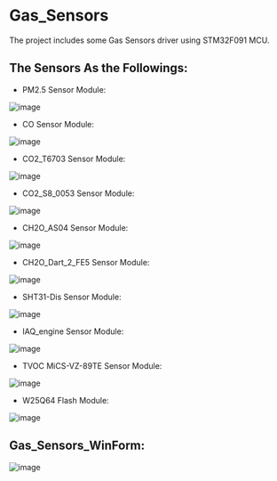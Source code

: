 # Gas_Sensors
The project includes  some Gas Sensors driver using STM32F091 MCU.
## The Sensors As the Followings:
* PM2.5 Sensor Module:

![image](https://github.com/hbzjt2012/Gas_Sensors/blob/master/Images/PM25.jpg)

* CO Sensor Module:

![image](https://github.com/hbzjt2012/Gas_Sensors/blob/master/Images/CO.jpg)

* CO2_T6703 Sensor Module:

![image](https://github.com/hbzjt2012/Gas_Sensors/blob/master/Images/CO2_T6703.png)

* CO2_S8_0053 Sensor Module:

![image](https://github.com/hbzjt2012/Gas_Sensors/blob/master/Images/CO2_S8_0053.jpg)

* CH2O_AS04 Sensor Module:

![image](https://github.com/hbzjt2012/Gas_Sensors/blob/master/Images/CH2O_AS04.jpg)

* CH2O_Dart_2_FE5 Sensor Module:

![image](https://github.com/hbzjt2012/Gas_Sensors/blob/master/Images/CH2O_Dart_2_FE5.jpg)

* SHT31-Dis Sensor Module:

![image](https://github.com/hbzjt2012/Gas_Sensors/blob/master/Images/SHT31-Dis.jpg)

* IAQ_engine Sensor Module:

![image](https://github.com/hbzjt2012/Gas_Sensors/blob/master/Images/IAQ_engine.jpg)

* TVOC MiCS-VZ-89TE Sensor Module:

![image](https://github.com/hbzjt2012/Gas_Sensors/blob/master/Images/MICS-VZ-89TE.jpg)

* W25Q64 Flash Module:

![image](https://github.com/hbzjt2012/Gas_Sensors/blob/master/Images/W25Q64.jpg)

## Gas_Sensors_WinForm:

![image](https://github.com/hbzjt2012/Gas_Sensors/blob/master/Images/Gas_Sensors_WinForm.jpg)
